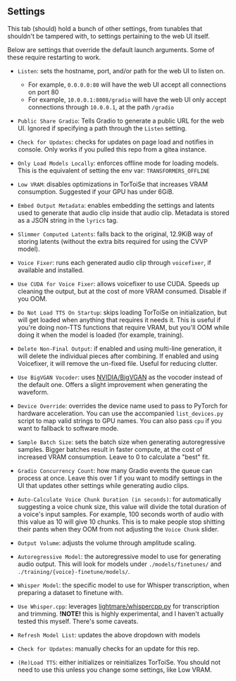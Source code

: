 ## Settings

This tab (should) hold a bunch of other settings, from tunables that shouldn't be tampered with, to settings pertaining to the web UI itself.

Below are settings that override the default launch arguments. Some of these require restarting to work.
* `Listen`: sets the hostname, port, and/or path for the web UI to listen on.
	- For example, `0.0.0.0:80` will have the web UI accept all connections on port 80
	- For example, `10.0.0.1:8008/gradio` will have the web UI only accept connections through `10.0.0.1`, at the path `/gradio`
* `Public Share Gradio`: Tells Gradio to generate a public URL for the web UI. Ignored if specifying a path through the `Listen` setting.
* `Check for Updates`: checks for updates on page load and notifies in console. Only works if you pulled this repo from a gitea instance.
* `Only Load Models Locally`: enforces offline mode for loading models. This is the equivalent of setting the env var: `TRANSFORMERS_OFFLINE`
* `Low VRAM`: disables optimizations in TorToiSe that increases VRAM consumption. Suggested if your GPU has under 6GiB.
* `Embed Output Metadata`: enables embedding the settings and latents used to generate that audio clip inside that audio clip. Metadata is stored as a JSON string in the `lyrics` tag.
* `Slimmer Computed Latents`: falls back to the original, 12.9KiB way of storing latents (without the extra bits required for using the CVVP model).
* `Voice Fixer`: runs each generated audio clip through `voicefixer`, if available and installed.
* `Use CUDA for Voice Fixer`: allows voicefixer to use CUDA. Speeds up cleaning the output, but at the cost of more VRAM consumed. Disable if you OOM.
* `Do Not Load TTS On Startup`: skips loading TorToiSe on initialization, but will get loaded when anything that requires it needs it. This is useful if you're doing non-TTS functions that require VRAM, but you'll OOM while doing it when the model is loaded (for example, training).
* `Delete Non-Final Output`: if enabled and using multi-line generation, it will delete the individual pieces after combining. If enabled and using Voicefixer, it will remove the un-fixed file. Useful for reducing clutter.
* `Use BigVGAN Vocoder`: uses [NVIDIA/BigVGAN](https://github.com/NVIDIA/BigVGAN) as the vocoder instead of the default one. Offers a slight improvement when generating the waveform.
* `Device Override`: overrides the device name used to pass to PyTorch for hardware acceleration. You can use the accompanied `list_devices.py` script to map valid strings to GPU names. You can also pass `cpu` if you want to fallback to software mode.

* `Sample Batch Size`: sets the batch size when generating autoregressive samples. Bigger batches result in faster compute, at the cost of increased VRAM consumption. Leave to 0 to calculate a "best" fit.
* `Gradio Concurrency Count`: how many Gradio events the queue can process at once. Leave this over 1 if you want to modify settings in the UI that updates other settings while generating audio clips.
* `Auto-Calculate Voice Chunk Duration (in seconds)`: for automatically suggesting a voice chunk size, this value will divide the total duration of a voice's input samples. For example, 100 seconds worth of audio with this value as 10 will give 10 chunks. This is to make people stop shitting their pants when they OOM from not adjusting the `Voice Chunk` slider.
* `Output Volume`: adjusts the volume through amplitude scaling.
* `Autoregressive Model`: the autoregressive model to use for generating audio output. This will look for models under `./models/finetunes/` and `./training/{voice}-finetune/models/`.
* `Whisper Model`: the specific model to use for Whisper transcription, when preparing a dataset to finetune with.
* `Use Whisper.cpp`: leverages [lightmare/whispercpp.py](https://git.ecker.tech/lightmare/whispercpp.py) for transcription and trimming. **!**NOTE**!** this is highly experimental, and I haven't actually tested this myself. There's some caveats.
* `Refresh Model List`: updates the above dropdown with models
* `Check for Updates`: manually checks for an update for this rep.
* `(Re)Load TTS`: either initializes or reinitializes TorToiSe. You should not need to use this unless you change some settings, like Low VRAM.